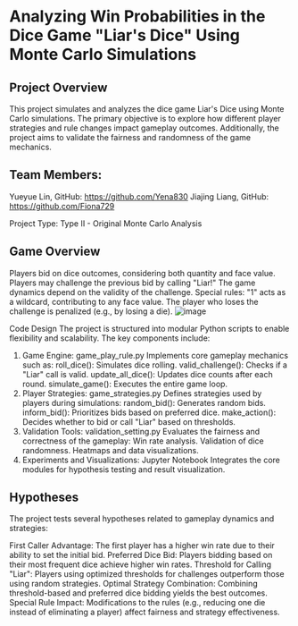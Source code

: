# Analyzing Win Probabilities in the Dice Game "Liar's Dice" Using Monte Carlo Simulations
## Project Overview
This project simulates and analyzes the dice game Liar's Dice using Monte Carlo simulations. The primary objective is to explore how different player strategies and rule changes impact gameplay outcomes. Additionally, the project aims to validate the fairness and randomness of the game mechanics.

## Team Members:
Yueyue Lin, GitHub: https://github.com/Yena830
Jiajing Liang, GitHub: https://github.com/Fiona729

Project Type: Type II - Original Monte Carlo Analysis 

## Game Overview
Players bid on dice outcomes, considering both quantity and face value.
Players may challenge the previous bid by calling "Liar!" The game dynamics depend on the validity of the challenge.
Special rules:
"1" acts as a wildcard, contributing to any face value.
The player who loses the challenge is penalized (e.g., by losing a die).
![image](https://github.com/user-attachments/assets/33a0e221-4f8b-4819-907b-95f4aa4ac5a4)

Code Design
The project is structured into modular Python scripts to enable flexibility and scalability. The key components include:

1. Game Engine: game_play_rule.py
Implements core gameplay mechanics such as:
roll_dice(): Simulates dice rolling.
valid_challenge(): Checks if a "Liar" call is valid.
update_all_dice(): Updates dice counts after each round.
simulate_game(): Executes the entire game loop.
2. Player Strategies: game_strategies.py
Defines strategies used by players during simulations:
random_bid(): Generates random bids.
inform_bid(): Prioritizes bids based on preferred dice.
make_action(): Decides whether to bid or call "Liar" based on thresholds.
3. Validation Tools: validation_setting.py
Evaluates the fairness and correctness of the gameplay:
Win rate analysis.
Validation of dice randomness.
Heatmaps and data visualizations.
4. Experiments and Visualizations: Jupyter Notebook
Integrates the core modules for hypothesis testing and result visualization.


## Hypotheses
The project tests several hypotheses related to gameplay dynamics and strategies:

First Caller Advantage: The first player has a higher win rate due to their ability to set the initial bid.
Preferred Dice Bid: Players bidding based on their most frequent dice achieve higher win rates.
Threshold for Calling "Liar": Players using optimized thresholds for challenges outperform those using random strategies.
Optimal Strategy Combination: Combining threshold-based and preferred dice bidding yields the best outcomes.
Special Rule Impact: Modifications to the rules (e.g., reducing one die instead of eliminating a player) affect fairness and strategy effectiveness.
